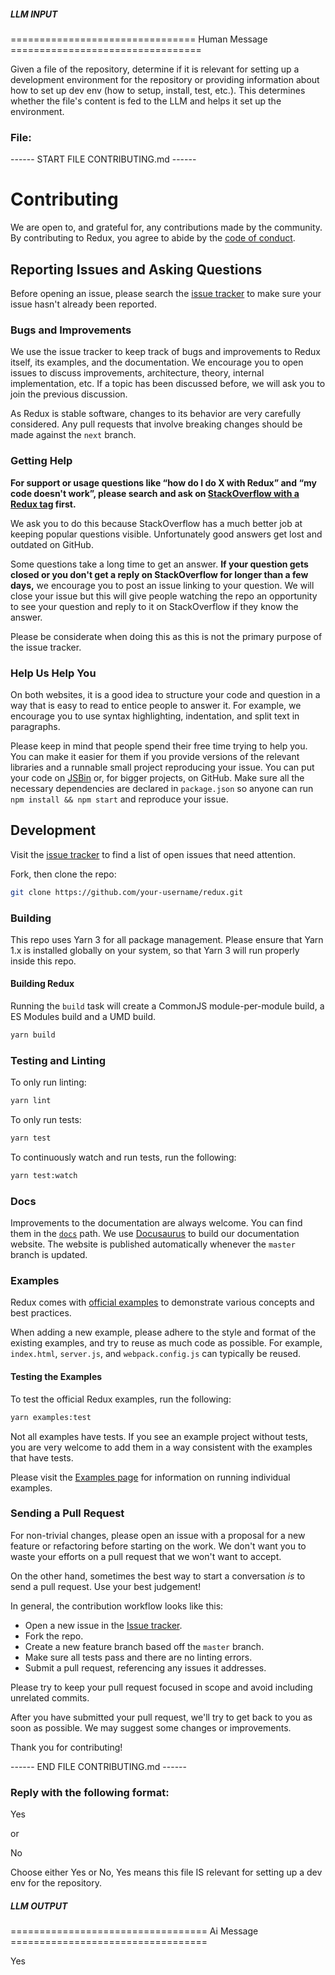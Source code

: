 ##### LLM INPUT #####
================================ Human Message =================================

Given a file of the repository, determine if it is relevant for setting up a development environment for the repository or providing information about how to set up dev env (how to setup, install, test, etc.). This determines whether the file's content is fed to the LLM and helps it set up the environment.

### File:
------ START FILE CONTRIBUTING.md ------
# Contributing

We are open to, and grateful for, any contributions made by the community. By contributing to Redux, you agree to abide by the [code of conduct](https://github.com/reduxjs/redux/blob/master/CODE_OF_CONDUCT.md).

## Reporting Issues and Asking Questions

Before opening an issue, please search the [issue tracker](https://github.com/reduxjs/redux/issues) to make sure your issue hasn't already been reported.

### Bugs and Improvements

We use the issue tracker to keep track of bugs and improvements to Redux itself, its examples, and the documentation. We encourage you to open issues to discuss improvements, architecture, theory, internal implementation, etc. If a topic has been discussed before, we will ask you to join the previous discussion.

As Redux is stable software, changes to its behavior are very carefully considered. Any pull requests that involve breaking changes should be made against the `next` branch.

### Getting Help

**For support or usage questions like “how do I do X with Redux” and “my code doesn't work”, please search and ask on [StackOverflow with a Redux tag](https://stackoverflow.com/questions/tagged/redux?sort=votes&pageSize=50) first.**

We ask you to do this because StackOverflow has a much better job at keeping popular questions visible. Unfortunately good answers get lost and outdated on GitHub.

Some questions take a long time to get an answer. **If your question gets closed or you don't get a reply on StackOverflow for longer than a few days,** we encourage you to post an issue linking to your question. We will close your issue but this will give people watching the repo an opportunity to see your question and reply to it on StackOverflow if they know the answer.

Please be considerate when doing this as this is not the primary purpose of the issue tracker.

### Help Us Help You

On both websites, it is a good idea to structure your code and question in a way that is easy to read to entice people to answer it. For example, we encourage you to use syntax highlighting, indentation, and split text in paragraphs.

Please keep in mind that people spend their free time trying to help you. You can make it easier for them if you provide versions of the relevant libraries and a runnable small project reproducing your issue. You can put your code on [JSBin](https://jsbin.com) or, for bigger projects, on GitHub. Make sure all the necessary dependencies are declared in `package.json` so anyone can run `npm install && npm start` and reproduce your issue.

## Development

Visit the [issue tracker](https://github.com/reduxjs/redux/issues) to find a list of open issues that need attention.

Fork, then clone the repo:

```sh
git clone https://github.com/your-username/redux.git
```

### Building

This repo uses Yarn 3 for all package management. Please ensure that Yarn 1.x is installed globally on your system, so that Yarn 3 will run properly inside this repo.

#### Building Redux

Running the `build` task will create a CommonJS module-per-module build, a ES Modules build and a UMD build.

```sh
yarn build
```

### Testing and Linting

To only run linting:

```sh
yarn lint
```

To only run tests:

```sh
yarn test
```

To continuously watch and run tests, run the following:

```sh
yarn test:watch
```

### Docs

Improvements to the documentation are always welcome. You can find them in the [`docs`](/docs) path. We use [Docusaurus](https://docusaurus.io/) to build our documentation website. The website is published automatically whenever the `master` branch is updated.

### Examples

Redux comes with [official examples](https://redux.js.org/introduction/examples) to demonstrate various concepts and best practices.

When adding a new example, please adhere to the style and format of the existing examples, and try to reuse as much code as possible. For example, `index.html`, `server.js`, and `webpack.config.js` can typically be reused.

#### Testing the Examples

To test the official Redux examples, run the following:

```sh
yarn examples:test
```

Not all examples have tests. If you see an example project without tests, you are very welcome to add them in a way consistent with the examples that have tests.

Please visit the [Examples page](https://redux.js.org/introduction/examples) for information on running individual examples.

### Sending a Pull Request

For non-trivial changes, please open an issue with a proposal for a new feature or refactoring before starting on the work. We don't want you to waste your efforts on a pull request that we won't want to accept.

On the other hand, sometimes the best way to start a conversation _is_ to send a pull request. Use your best judgement!

In general, the contribution workflow looks like this:

- Open a new issue in the [Issue tracker](https://github.com/reduxjs/redux/issues).
- Fork the repo.
- Create a new feature branch based off the `master` branch.
- Make sure all tests pass and there are no linting errors.
- Submit a pull request, referencing any issues it addresses.

Please try to keep your pull request focused in scope and avoid including unrelated commits.

After you have submitted your pull request, we'll try to get back to you as soon as possible. We may suggest some changes or improvements.

Thank you for contributing!

------ END FILE CONTRIBUTING.md ------

### Reply with the following format:

<rel>Yes</rel>

or

<rel>No</rel>

Choose either Yes or No, Yes means this file IS relevant for setting up a dev env for the repository.

##### LLM OUTPUT #####
================================== Ai Message ==================================

<rel>Yes</rel>